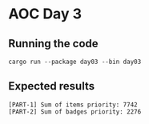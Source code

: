 # AOC Day 3

## Running the code

```shell
cargo run --package day03 --bin day03
```

## Expected results

```shell
[PART-1] Sum of items priority: 7742
[PART-2] Sum of badges priority: 2276
```